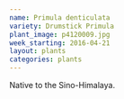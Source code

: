 ```yaml
---
name: Primula denticulata
variety: Drumstick Primula
plant_image: p4120009.jpg
week_starting: 2016-04-21
layout: plants 
categories: plants 
---
```

Native to the Sino-Himalaya.